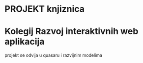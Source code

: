 # PROJEKT knjiznica
# Kolegij Razvoj interaktivnih web aplikacija

projekt se odvija u quasaru i razvijnim modelima